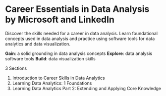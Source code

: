 # Career Essentials in Data Analysis by Microsoft and LinkedIn

Discover the skills needed for a career in data analysis. Learn foundational concepts used in data analysis and practice using software tools for data analytics and data visualization.

**Gain**: a solid grounding in data analysis concepts
**Explore**: data analysis software tools
**Build**: data visualization skills


3 Sections
1. Introduction to Career Skills in Data Analytics
2. Learning Data Analytics: 1 Foundations
3. Learning Data Analytics Part 2: Extending and Applying Core Knowledge
